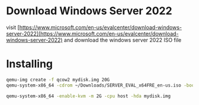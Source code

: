 # Download Windows Server 2022

visit [https://www.microsoft.com/en-us/evalcenter/download-windows-server-2022](https://www.microsoft.com/en-us/evalcenter/download-windows-server-2022) and download the windows server 2022 ISO file

# Installing

```bash
qemu-img create -f qcow2 mydisk.img 20G
qemu-system-x86_64 -cdrom ~/Downloads/SERVER_EVAL_x64FRE_en-us.iso -boot d -enable-kvm -m 2G -cpu host -hda mydisk.img

qemu-system-x86_64 -enable-kvm -m 2G -cpu host -hda mydisk.img
```
